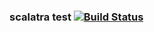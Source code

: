 ### scalatra test [![Build Status](https://travis-ci.org/crazzle/scalatra-minimal-rest.svg?branch=master)](https://travis-ci.org/crazzle/scalatra-minimal-rest)
